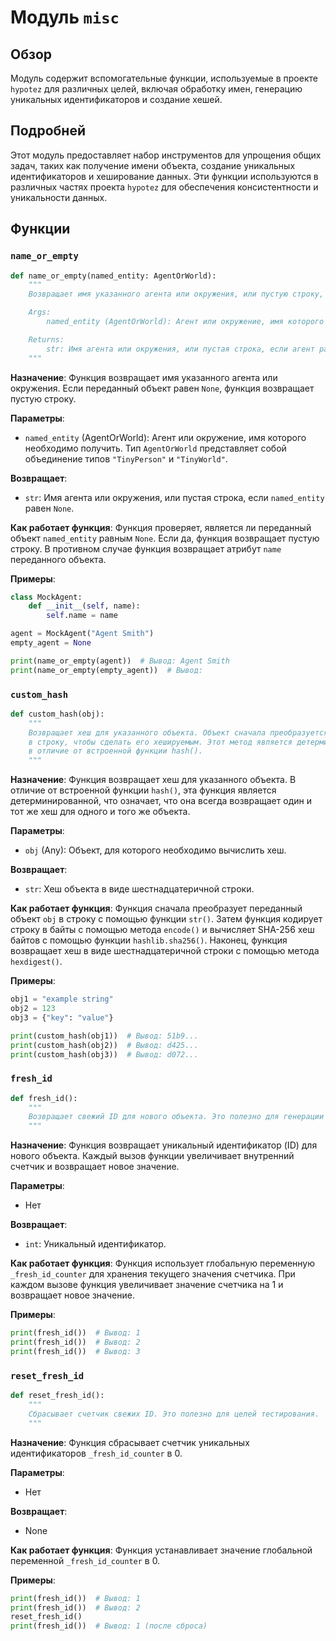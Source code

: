 # Модуль `misc`

## Обзор

Модуль содержит вспомогательные функции, используемые в проекте `hypotez` для различных целей, включая обработку имен, генерацию уникальных идентификаторов и создание хешей.

## Подробней

Этот модуль предоставляет набор инструментов для упрощения общих задач, таких как получение имени объекта, создание уникальных идентификаторов и хеширование данных. Эти функции используются в различных частях проекта `hypotez` для обеспечения консистентности и уникальности данных.

## Функции

### `name_or_empty`

```python
def name_or_empty(named_entity: AgentOrWorld):
    """
    Возвращает имя указанного агента или окружения, или пустую строку, если агент равен None.

    Args:
        named_entity (AgentOrWorld): Агент или окружение, имя которого нужно получить.

    Returns:
        str: Имя агента или окружения, или пустая строка, если агент равен None.
    """
```

**Назначение**: Функция возвращает имя указанного агента или окружения. Если переданный объект равен `None`, функция возвращает пустую строку.

**Параметры**:
- `named_entity` (AgentOrWorld): Агент или окружение, имя которого необходимо получить. Тип `AgentOrWorld` представляет собой объединение типов `"TinyPerson"` и `"TinyWorld"`.

**Возвращает**:
- `str`: Имя агента или окружения, или пустая строка, если `named_entity` равен `None`.

**Как работает функция**:
Функция проверяет, является ли переданный объект `named_entity` равным `None`. Если да, функция возвращает пустую строку. В противном случае функция возвращает атрибут `name` переданного объекта.

**Примеры**:

```python
class MockAgent:
    def __init__(self, name):
        self.name = name

agent = MockAgent("Agent Smith")
empty_agent = None

print(name_or_empty(agent))  # Вывод: Agent Smith
print(name_or_empty(empty_agent))  # Вывод: 
```

### `custom_hash`

```python
def custom_hash(obj):
    """
    Возвращает хеш для указанного объекта. Объект сначала преобразуется
    в строку, чтобы сделать его хешируемым. Этот метод является детерминированным,
    в отличие от встроенной функции hash().
    """
```

**Назначение**: Функция возвращает хеш для указанного объекта. В отличие от встроенной функции `hash()`, эта функция является детерминированной, что означает, что она всегда возвращает один и тот же хеш для одного и того же объекта.

**Параметры**:
- `obj` (Any): Объект, для которого необходимо вычислить хеш.

**Возвращает**:
- `str`: Хеш объекта в виде шестнадцатеричной строки.

**Как работает функция**:
Функция сначала преобразует переданный объект `obj` в строку с помощью функции `str()`. Затем функция кодирует строку в байты с помощью метода `encode()` и вычисляет SHA-256 хеш байтов с помощью функции `hashlib.sha256()`. Наконец, функция возвращает хеш в виде шестнадцатеричной строки с помощью метода `hexdigest()`.

**Примеры**:

```python
obj1 = "example string"
obj2 = 123
obj3 = {"key": "value"}

print(custom_hash(obj1))  # Вывод: 51b9...
print(custom_hash(obj2))  # Вывод: d425...
print(custom_hash(obj3))  # Вывод: d072...
```

### `fresh_id`

```python
def fresh_id():
    """
    Возвращает свежий ID для нового объекта. Это полезно для генерации уникальных ID для объектов.
    """
```

**Назначение**: Функция возвращает уникальный идентификатор (ID) для нового объекта. Каждый вызов функции увеличивает внутренний счетчик и возвращает новое значение.

**Параметры**:
- Нет

**Возвращает**:
- `int`: Уникальный идентификатор.

**Как работает функция**:
Функция использует глобальную переменную `_fresh_id_counter` для хранения текущего значения счетчика. При каждом вызове функция увеличивает значение счетчика на 1 и возвращает новое значение.

**Примеры**:

```python
print(fresh_id())  # Вывод: 1
print(fresh_id())  # Вывод: 2
print(fresh_id())  # Вывод: 3
```

### `reset_fresh_id`

```python
def reset_fresh_id():
    """
    Сбрасывает счетчик свежих ID. Это полезно для целей тестирования.
    """
```

**Назначение**: Функция сбрасывает счетчик уникальных идентификаторов `_fresh_id_counter` в 0.

**Параметры**:
- Нет

**Возвращает**:
- None

**Как работает функция**:
Функция устанавливает значение глобальной переменной `_fresh_id_counter` в 0.

**Примеры**:

```python
print(fresh_id())  # Вывод: 1
print(fresh_id())  # Вывод: 2
reset_fresh_id()
print(fresh_id())  # Вывод: 1 (после сброса)